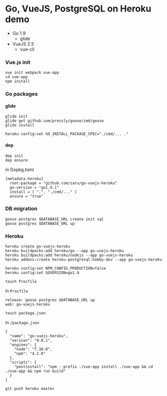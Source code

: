 # Go, VueJS, PostgreSQL on Heroku demo

- Go 1.9
  - glide
- VueJS 2.5
  - vue-cli

### Vue.js init

```
vue init webpack vue-app
cd vue-app
npm install
```

### Go packages

#### glide

```
glide init
glide get github.com/pressly/goose/cmd/goose
glide install

heroku config:set GO_INSTALL_PACKAGE_SPEC="./cmd/... ."
```

#### dep

```
dep init
dep ensure
```

in Gopkg.toml

```
[metadata.heroku]
  root-package = "github.com/zaru/go-vuejs-heroku"
  go-version = "go1.9.1"
  install = [ ".", "./cmd/..." ]
  ensure = "true"
```

### DB migration

```
goose postgres $DATABASE_URL create init sql
goose postgres $DATABASE_URL up
```

### Heroku

```
heroku create go-vuejs-heroku
heroku buildpacks:add heroku/go --app go-vuejs-heroku
heroku buildpacks:add heroku/nodejs --app go-vuejs-heroku
heroku addons:create heroku-postgresql:hobby-dev --app go-vuejs-heroku

heroku config:set NPM_CONFIG_PRODUCTION=false
heroku config:set GOVERSION=go1.9
```

```
touch Procfile
```

in `Procfile`

```
release: goose postgres $DATABASE_URL up
web: go-vuejs-heroku
```

```
touch package.json
```

in `/package.json`

```
{
  "name": "go-vuejs-heroku",
  "version": "0.0.1",
  "engines": {
    "node": "7.10.0",
    "npm": "4.2.0"
  },
  "scripts": {
    "postinstall": "npm --prefix ./vue-app install ./vue-app && cd ./vue-app && npm run build"
  }
}
```

```
git push heroku master
```
